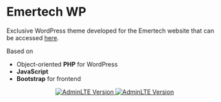 # Emertech WP

Exclusive WordPress theme developed for the Emertech website that can be accessed [here](https://emertech.pt/).

Based on 
- Object-oriented **PHP** for WordPress
- **JavaScript** 
- **Bootstrap** for frontend

<p align="center">
<a href="https://getbootstrap.com">
    <img src="https://img.shields.io/badge/Bootstrap-5.0-blueviolet.svg?style=flat-square&labelColor=222&logo=Bootstrap&logoColor=white" alt="AdminLTE Version">
</a>
<a href="https://wordpress.org/">
    <img src="https://img.shields.io/badge/WordPress-5.7-blue.svg?style=flat-square&labelColor=222&logo=WordPress&logoColor=white" alt="AdminLTE Version">
</a>
</p>
